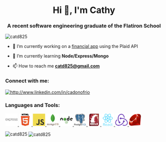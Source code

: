 <h1 align="center">Hi 👋, I'm Cathy</h1>
<h3 align="center">A recent software engineering graduate of the Flatiron School</h3>

<p align="left"> <img src="https://komarev.com/ghpvc/?username=catd825&label=Profile%20views&color=0e75b6&style=flat" alt="catd825" /> </p>

- 🔭 I’m currently working on a [financial app](https://github.com/catd825/plaid-project) using the Plaid API

- 🌱 I’m currently learning **Node/Express/Mongo**

- 📫 How to reach me **catd825@gmail.com**

<p align="left">
<h3 align="left">Connect with me:</h3>
<a href="https://linkedin.com/in/cadonofrio" target="blank"><img align="center" src="https://cdn.jsdelivr.net/npm/simple-icons@3.0.1/icons/linkedin.svg" alt="http://www.linkedin.com/in/cadonofrio" height="30" width="40" /></a>
</p>

<h3 align="left">Languages and Tools:</h3>
<p align="left"> <a href="https://expressjs.com" target="_blank"> <img src="https://raw.githubusercontent.com/devicons/devicon/master/icons/express/express-original-wordmark.svg" alt="express" width="40" height="40"/> </a> <a href="https://www.w3.org/html/" target="_blank"> <img src="https://raw.githubusercontent.com/devicons/devicon/master/icons/html5/html5-original-wordmark.svg" alt="html5" width="40" height="40"/> </a> <a href="https://developer.mozilla.org/en-US/docs/Web/JavaScript" target="_blank"> <img src="https://raw.githubusercontent.com/devicons/devicon/master/icons/javascript/javascript-original.svg" alt="javascript" width="40" height="40"/> </a> <a href="https://www.mongodb.com/" target="_blank"> <img src="https://raw.githubusercontent.com/devicons/devicon/master/icons/mongodb/mongodb-original-wordmark.svg" alt="mongodb" width="40" height="40"/> </a> <a href="https://nodejs.org" target="_blank"> <img src="https://raw.githubusercontent.com/devicons/devicon/master/icons/nodejs/nodejs-original-wordmark.svg" alt="nodejs" width="40" height="40"/> </a> <a href="https://www.postgresql.org" target="_blank"> <img src="https://raw.githubusercontent.com/devicons/devicon/master/icons/postgresql/postgresql-original-wordmark.svg" alt="postgresql" width="40" height="40"/> </a> <a href="https://rubyonrails.org" target="_blank"> <img src="https://raw.githubusercontent.com/devicons/devicon/master/icons/rails/rails-original-wordmark.svg" alt="rails" width="40" height="40"/> </a> <a href="https://reactjs.org/" target="_blank"> <img src="https://raw.githubusercontent.com/devicons/devicon/master/icons/react/react-original-wordmark.svg" alt="react" width="40" height="40"/> </a> <a href="https://redux.js.org" target="_blank"> <img src="https://raw.githubusercontent.com/devicons/devicon/master/icons/redux/redux-original.svg" alt="redux" width="40" height="40"/> </a> <a href="https://www.ruby-lang.org/en/" target="_blank"> <img src="https://raw.githubusercontent.com/devicons/devicon/master/icons/ruby/ruby-original.svg" alt="ruby" width="40" height="40"/> </a> </p>



<p><img align="left" src="https://github-readme-stats.vercel.app/api/top-langs/?username=catd825&layout=compact" alt="catd825" /></p>

<p>&nbsp;<img align="center" src="https://github-readme-stats.vercel.app/api?username=catd825&show_icons=true" alt="catd825" /></p>
